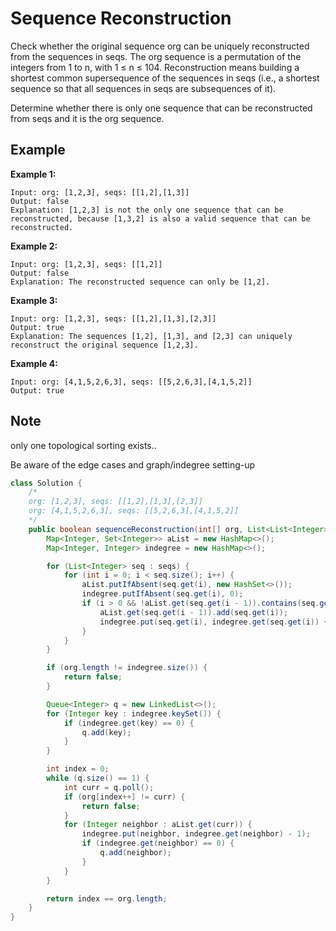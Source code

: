 # Sequence Reconstruction

Check whether the original sequence org can be uniquely reconstructed from the sequences in seqs. The org sequence is a permutation of the integers from 1 to n, with 1 ≤ n ≤ 104. Reconstruction means building a shortest common supersequence of the sequences in seqs (i.e., a shortest sequence so that all sequences in seqs are subsequences of it).

Determine whether there is only one sequence that can be reconstructed from seqs and it is the org sequence.

## Example

**Example 1:**

```
Input: org: [1,2,3], seqs: [[1,2],[1,3]]
Output: false
Explanation: [1,2,3] is not the only one sequence that can be reconstructed, because [1,3,2] is also a valid sequence that can be reconstructed.
```

**Example 2:**

```
Input: org: [1,2,3], seqs: [[1,2]]
Output: false
Explanation: The reconstructed sequence can only be [1,2].
```

**Example 3:**

```
Input: org: [1,2,3], seqs: [[1,2],[1,3],[2,3]]
Output: true
Explanation: The sequences [1,2], [1,3], and [2,3] can uniquely reconstruct the original sequence [1,2,3].
```

**Example 4:**

```
Input: org: [4,1,5,2,6,3], seqs: [[5,2,6,3],[4,1,5,2]]
Output: true
```

## Note

only one topological sorting exists..

Be aware of the edge cases and graph/indegree setting-up

```java
class Solution {
    /*
    org: [1,2,3], seqs: [[1,2],[1,3],[2,3]]
    org: [4,1,5,2,6,3], seqs: [[5,2,6,3],[4,1,5,2]]
    */
    public boolean sequenceReconstruction(int[] org, List<List<Integer>> seqs) {
        Map<Integer, Set<Integer>> aList = new HashMap<>();
        Map<Integer, Integer> indegree = new HashMap<>();

        for (List<Integer> seq : seqs) {
            for (int i = 0; i < seq.size(); i++) {
                aList.putIfAbsent(seq.get(i), new HashSet<>());
                indegree.putIfAbsent(seq.get(i), 0);
                if (i > 0 && !aList.get(seq.get(i - 1)).contains(seq.get(i))) {
                    aList.get(seq.get(i - 1)).add(seq.get(i));
                    indegree.put(seq.get(i), indegree.get(seq.get(i)) + 1);
                }
            }
        }

        if (org.length != indegree.size()) {
            return false;
        }

        Queue<Integer> q = new LinkedList<>();
        for (Integer key : indegree.keySet()) {
            if (indegree.get(key) == 0) {
                q.add(key);
            }
        }

        int index = 0;
        while (q.size() == 1) {
            int curr = q.poll();
            if (org[index++] != curr) {
                return false;
            }
            for (Integer neighbor : aList.get(curr)) {
                indegree.put(neighbor, indegree.get(neighbor) - 1);
                if (indegree.get(neighbor) == 0) {
                    q.add(neighbor);
                }
            }
        }

        return index == org.length;
    }
}
```
